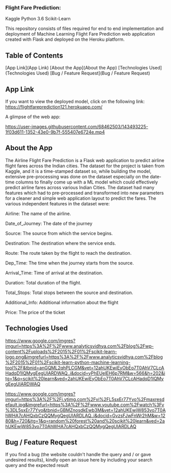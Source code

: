 ### Flight Fare Prediction:
Kaggle Python 3.6 Scikit-Learn

This repository consists of files required for end to end implementation and deployment of Machine Learning Flight Fare Prediction web application created with Flask and deployed on the Heroku platform.

## Table of Contents
[App Link](App Link)
[About the App](About the App)
[Technologies Used](Technologies Used)
[Bug / Feature Request](Bug / Feature Request)



## App Link
If you want to view the deployed model, click on the following link:
https://flightfareprediction121.herokuapp.com/

A glimpse of the web app:

https://user-images.githubusercontent.com/68462503/143493225-1f03d611-1352-43e0-9b7f-555407e6724e.mp4




## About the App

The Airline Flight Fare Prediction is a Flask web application to predict airline flight fares across the Indian cities. The dataset for the project is taken from Kaggle, and it is a time-stamped dataset so, while building the model, extensive pre-processing was done on the dataset especially on the date-time columns to finally come up with a ML model which could effectively predict airline fares across various Indian Cities. The dataset had many features which had to pre-processed and transformed into new parameters for a cleaner and simple web application layout to predict the fares. The various independent features in the dataset were:

Airline: The name of the airline.

Date_of_Journey: The date of the journey

Source: The source from which the service begins.

Destination: The destination where the service ends.

Route: The route taken by the flight to reach the destination.

Dep_Time: The time when the journey starts from the source.

Arrival_Time: Time of arrival at the destination.

Duration: Total duration of the flight.

Total_Stops: Total stops between the source and destination.

Additional_Info: Additional information about the flight

Price: The price of the ticket

## Technologies Used

https://www.google.com/imgres?imgurl=https%3A%2F%2Fwww.analyticsvidhya.com%2Fblog%2Fwp-content%2Fuploads%2F2015%2F01%2Fscikit-learn-logo.png&imgrefurl=https%3A%2F%2Fwww.analyticsvidhya.com%2Fblog%2F2015%2F01%2Fscikit-learn-python-machine-learning-tool%2F&tbnid=anGQML2qhPLCGM&vet=12ahUKEwiEyObEo7T0AhV7CLcAHadqD1IQMygEegUIARDWAQ..i&docid=yPhEUelEH6p7RM&w=566&h=202&itg=1&q=scikit%20learn&ved=2ahUKEwiEyObEo7T0AhV7CLcAHadqD1IQMygEegUIARDWAQ

https://www.google.com/imgres?imgurl=https%3A%2F%2Fi.ytimg.com%2Fvi%2FL5sxEr77Yvo%2Fmaxresdefault.jpg&imgrefurl=https%3A%2F%2Fwww.youtube.com%2Fwatch%3Fv%3DL5sxEr77Yvo&tbnid=GBMZnosdkEwb3M&vet=12ahUKEwjW853vo7T0AhWHA7cAHQxbCzQQMygQegUIARDLAQ..i&docid=GvzsFJwFnWr2hM&w=1280&h=720&itg=1&q=random%20forest%20and%20scikit%20learn&ved=2ahUKEwjW853vo7T0AhWHA7cAHQxbCzQQMygQegUIARDLAQ

## Bug / Feature Request
If you find a bug (the website couldn't handle the query and / or gave undesired results), kindly open an issue here by including your search query and the expected result
